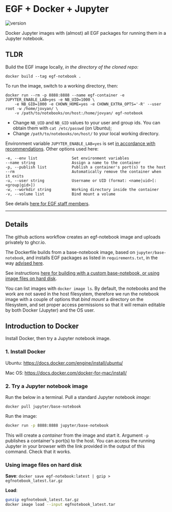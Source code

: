 # EGF + Docker + Jupyter

![version](https://img.shields.io/badge/current_version-0.2.0-blue)

Docker Jupyter images with (almost) all EGF packages for running them in a Jupyter notebook.

## TLDR

Build the EGF image locally, *in the directory of the cloned repo:*

```shell
docker build --tag egf-notebook .
```

To run the image, switch to a working directory, then:

```shell
docker run --rm -p 8888:8888 --name egf-container -e JUPYTER_ENABLE_LAB=yes -e NB_UID=1000 \
    -e NB_GID=1000 -e CHOWN_HOME=yes -e CHOWN_EXTRA_OPTS='-R' --user root -w /home/jovyan/ \
    -v /path/to/notebooks/on/host:/home/jovyan/ egf-notebook
```

* Change `NB_UID` and `NB_GID` values to your user and group ids. You can obtain them with `cat /etc/passwd` (on Ubuntu);
* Change `/path/to/notebooks/on/host/` to your local working directory.

Environment variable `JUPYTER_ENABLE_LAB=yes` is set [in accordance with recommendations](https://github.com/jupyter/docker-stacks#jupyter-notebook-deprecation-notice). Other options used here:

```shell
-e, --env list               Set environment variables
--name string                Assign a name to the container
-p, --publish list           Publish a container's port(s) to the host
--rm                         Automatically remove the container when it exits
-u, --user string            Username or UID (format: <name|uid>[:<group|gid>])
-w, --workdir string         Working directory inside the container
-v, --volume list            Bind mount a volume
```

See details [here for EGF staff members](EGF_readme.md).

---

## Details

The github actions workflow creates an egf-notebook image and uploads privately to ghcr.io.

The Dockerfile builds from a base-notebook image, based on `jupyter/base-notebook`, and installs EGF packages as listed in `requirements.txt`, in the way [advised here](https://github.com/docker-library/docs/tree/master/python#how-to-use-this-image).

See instructions [here for building with a custom base-notebook, or using image files on hard disk](EGF_readme.md).

You can list images with `docker image ls`. By default, the notebooks and the work are not saved in the host filesystem, therefore we run the notebook image with a couple of options that *bind mount* a directory on the filesystem, and set proper access permissions so that it will remain editable by both Docker (Jupyter) and the OS user.

## Introduction to Docker

Install Docker, then try a Jupyter notebook image.

### 1. Install Docker

Ubuntu: https://docs.docker.com/engine/install/ubuntu/

Mac OS: https://docs.docker.com/docker-for-mac/install/

### 2. Try a Jupyter notebook image

Run the below in a terminal. Pull a standard Jupyter notebook *image:*

```shell
docker pull jupyter/base-notebook
```

Run the image:

```bash
docker run -p 8888:8888 jupyter/base-notebook
```

This will create a *container* from the image and start it. Argument `-p` publishes a container's port(s) to the host. You can access the running Jupyter in your browser with the link provided in the output of this command. Check that it works.

### Using image files on hard disk

**Save**: `docker save egf-notebook:latest | gzip > egfnotebook_latest.tar.gz`

**Load**:

```bash
gunzip egfnotebook_latest.tar.gz
docker image load --input egfnotebook_latest.tar
```
